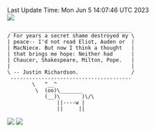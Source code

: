 Last Update Time: 
Mon Jun  5 14:07:46 UTC 2023
<br>![](https://img.shields.io/badge/%E5%A4%A7%E5%AE%B6-%E5%AE%89%E5%AE%89-green)<br>
```
 _______________________________________
/ For years a secret shame destroyed my \
| peace-- I'd not read Eliot, Auden or  |
| MacNiece. But now I think a thought   |
| that brings me hope: Neither had      |
| Chaucer, Shakespeare, Milton, Pope.   |
|                                       |
\ -- Justin Richardson.                 /
 ---------------------------------------
        \   ^__^
         \  (oo)\_______
            (__)\       )\/\
                ||----w |
                ||     ||
```
![](https://github-readme-stats.vercel.app/api?username=chenlitw)
![](https://github-readme-stats.vercel.app/api/top-langs/?username=chenlitw)
